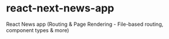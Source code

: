 # react-next-news-app
React News app (Routing &amp; Page Rendering - File-based routing, component types &amp; more)
